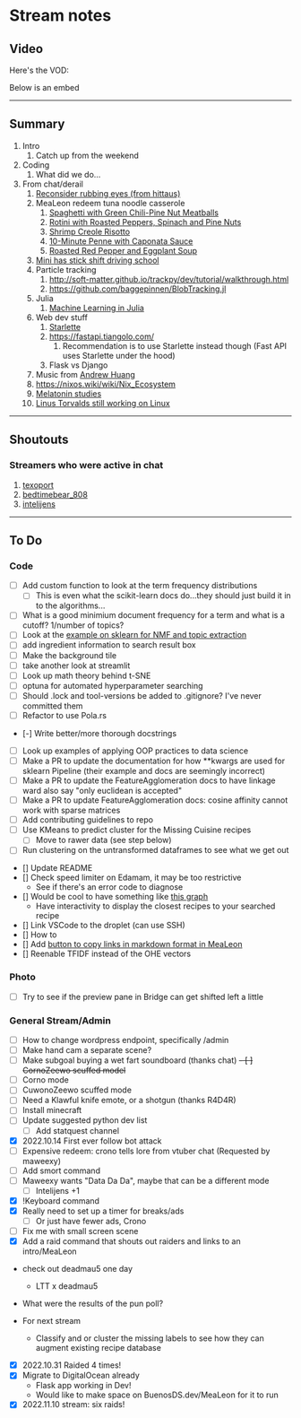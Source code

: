 # Stream notes

## Video

Here's the VOD:

Below is an embed

---

## Summary

1. Intro
   1. Catch up from the weekend
2. Coding
   1. What did we do...
3. From chat/derail
   1. [Reconsider rubbing eyes (from hittaus)](https://www.youtube.com/watch?v=tM4z3MYZeNk)
   2. MeaLeon redeem tuna noodle casserole
      1. [Spaghetti with Green Chili-Pine Nut Meatballs](https://www.epicurious.com/recipes/food/views/spaghetti-with-green-chili-pine-nut-meatballs-103903)
      2. [Rotini with Roasted Peppers, Spinach and Pine Nuts](https://www.epicurious.com/recipes/food/views/rotini-with-roasted-peppers-spinach-and-pine-nuts-104338)
      3. [Shrimp Creole Risotto](https://www.epicurious.com/recipes/food/views/shrimp-creole-risotto-237006)
      4. [10-Minute Penne with Caponata Sauce](https://www.epicurious.com/recipes/food/views/10-minute-penne-with-caponata-sauce-103943)
      5. [Roasted Red Pepper and Eggplant Soup](https://www.epicurious.com/recipes/food/views/roasted-red-pepper-and-eggplant-soup-104803)
   3. [Mini has stick shift driving school](https://www.autoblog.com/2022/11/04/mini-manual-driving-school/)
   4. Particle tracking
      1. http://soft-matter.github.io/trackpy/dev/tutorial/walkthrough.html
      2. https://github.com/baggepinnen/BlobTracking.jl
   5. Julia
      1. [Machine Learning in Julia](https://github.com/FluxML/Flux.jl)
   6. Web dev stuff
      1. [Starlette](https://www.starlette.io/)
      2. https://fastapi.tiangolo.com/
         1. Recommendation is to use Starlette instead though (Fast API uses Starlette under the hood)
      3. Flask vs Django
   7. Music from [Andrew Huang](https://www.youtube.com/watch?v=aFBJdXXT2u8)
   8. https://nixos.wiki/wiki/Nix_Ecosystem
   9. [Melatonin studies](https://slatestarcodex.com/2018/07/10/melatonin-much-more-than-you-wanted-to-know/)
   10. [Linus Torvalds still working on Linux](https://www.theregister.com/2022/10/17/linux_6_1_rc1)

---

## Shoutouts

### Streamers who were active in chat

1. [texoport](https://www.twitch.tv/texoport)
2. [bedtimebear_808](https://www.twitch.tv/bedtimebear_808)
3. [intelijens](https://www.twitch.tv/intelijens)

---

## To Do

### Code

- [ ] Add custom function to look at the term frequency distributions
  - [ ] This is even what the scikit-learn docs do...they should just build it in to the algorithms...
- [ ] What is a good minimium document frequency for a term and what is a cutoff? 1/number of topics?
- [ ] Look at the [example on sklearn for NMF and topic extraction](https://scikit-learn.org/stable/auto_examples/applications/plot_topics_extraction_with_nmf_lda.html#sphx-glr-auto-examples-applications-plot-topics-extraction-with-nmf-lda-py)
- [ ] add ingredient information to search result box
- [ ] Make the background tile
- [ ] take another look at streamlit
- [ ] Look up math theory behind t-SNE
- [ ] optuna for automated hyperparameter searching
- [ ] Should .lock and tool-versions be added to .gitignore? I've never committed them
- [ ] Refactor to use Pola.rs
- [-] Write better/more thorough docstrings
- [ ] Look up examples of applying OOP practices to data science
- [ ] Make a PR to update the documentation for how **kwargs are used for sklearn Pipeline (their example and docs are seemingly incorrect)
- [ ] Make a PR to update the FeatureAgglomeration docs to have linkage ward also say "only euclidean is accepted"
- [ ] Make a PR to update FeatureAgglomeration docs: cosine affinity cannot work with sparse matrices
- [ ] Add contributing guidelines to repo
- [ ] Use KMeans to predict cluster for the Missing Cuisine recipes
  - [ ] Move to rawer data (see step below)
- [ ] Run clustering on the untransformed dataframes to see what we get out
- [] Update README
- [] Check speed limiter on Edamam, it may be too restrictive
  - See if there's an error code to diagnose
- [] Would be cool to have something like [this graph](https://www.researchgate.net/publication/333311663/figure/fig2/AS:761665331163137@1558606574933/Two-mode-network-graph-of-obsidian-frequencies-from-Period-3-900-BC-300-BC.png)
  - Have interactivity to display the closest recipes to your searched recipe
- [] Link VSCode to the droplet (can use SSH)
- [] How to 
- [] Add [button to copy links in markdown format in MeaLeon](https://www.w3schools.com/howto/howto_js_copy_clipboard.asp)
- [] Reenable TFIDF instead of the OHE vectors

### Photo

- [ ] Try to see if the preview pane in Bridge can get shifted left a little

### General Stream/Admin

- [ ] How to change wordpress endpoint, specifically /admin
- [ ] Make hand cam a separate scene?
- [ ] Make subgoal buying a wet fart soundboard (thanks chat)
~~- [ ] CornoZeewo scuffed model~~
- [ ] Corno mode
- [ ] CuwonoZeewo scuffed mode
- [ ] Need a Klawful knife emote, or a shotgun (thanks R4D4R)
- [ ] Install minecraft
- [ ] Update suggested python dev list
  - [ ] Add statquest channel
- [X] 2022.10.14 First ever follow bot attack
- [ ] Expensive redeem: crono tells lore from vtuber chat (Requested by maweexy)
- [ ] Add smort command
- [ ] Maweexy wants "Data Da Da", maybe that can be a different mode
  - [ ] Intelijens +1
- [X] !Keyboard command
- [X] Really need to set up a timer for breaks/ads
  - [ ] Or just have fewer ads, Crono
- [ ] Fix me with small screen scene
- [X] Add a raid command that shouts out raiders and links to an intro/MeaLeon
- check out deadmau5 one day
  - LTT x deadmau5
- What were the results of the pun poll?

- For next stream
  - Classify and or cluster the missing labels to see how they can augment existing recipe database
- [X] 2022.10.31 Raided 4 times!
- [X] Migrate to DigitalOcean already
  - Flask app working in Dev!
  - Would like to make space on BuenosDS.dev/MeaLeon for it to run
- [X] 2022.11.10 stream: six raids!
